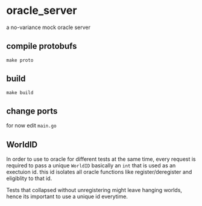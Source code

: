 # oracle_server
a no-variance mock oracle server 

## compile protobufs

`make proto`


## build 

`make build`

## change ports

for now edit `main.go`

## WorldID 

In order to use to oracle for different tests at the same time, every request is required to pass
a unique `WorldID` basically an `int` that is used as an exectuion id. this id isolates all oracle functions like register/deregister and eligiblity to that id.

Tests that collapsed without unregistering might leave hanging worlds, hence its important to use a unique id everytime.
